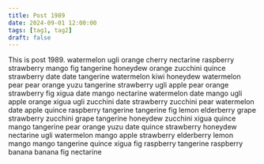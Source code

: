 ```yaml
---
title: Post 1989
date: 2024-09-01 12:00:00
tags: [tag1, tag2]
draft: false
---
```

This is post 1989.
watermelon
ugli
orange
cherry
nectarine
raspberry
strawberry
mango
fig
tangerine
honeydew
orange
zucchini
quince
strawberry
date
date
tangerine
watermelon
kiwi
honeydew
watermelon
pear
pear
orange
yuzu
tangerine
strawberry
ugli
apple
pear
orange
strawberry
fig
xigua
date
mango
nectarine
watermelon
date
mango
ugli
apple
orange
xigua
ugli
zucchini
date
strawberry
zucchini
pear
watermelon
date
apple
quince
raspberry
tangerine
tangerine
fig
lemon
elderberry
grape
strawberry
zucchini
grape
tangerine
honeydew
zucchini
xigua
quince
mango
tangerine
pear
orange
yuzu
date
quince
strawberry
honeydew
nectarine
ugli
watermelon
mango
apple
strawberry
elderberry
lemon
mango
mango
tangerine
quince
xigua
fig
raspberry
tangerine
raspberry
banana
banana
fig
nectarine
